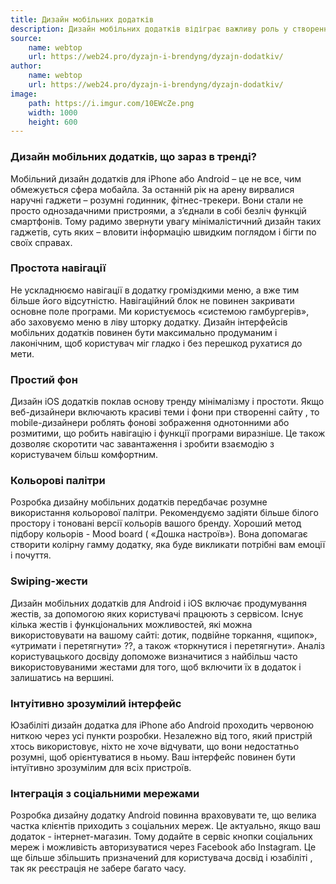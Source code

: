 ```yaml
---
title: Дизайн мобільних додатків
description: Дизайн мобільних додатків відіграє важливу роль у створенні сервісу. Функціональність і корисність – це головне для користувачів, але якщо дизайн не залучає або навіть ускладнює роботу з додатком – його тут же видалять.
source:
    name: webtop
    url: https://web24.pro/dyzajn-i-brendyng/dyzajn-dodatkiv/
author:
    name: webtop
    url: https://web24.pro/dyzajn-i-brendyng/dyzajn-dodatkiv/
image:
    path: https://i.imgur.com/10EWcZe.png
    width: 1000
    height: 600
---
```


### Дизайн мобільних додатків, що зараз в тренді?

Мобільний дизайн додатків для iPhone або Android – це не все, чим обмежується сфера мобайла.
За останній рік на арену вирвалися наручні гаджети – розумні годинник, фітнес-трекери. Вони стали не просто
однозадачними пристроями, а з’єднали в собі безліч функцій смартфонів. Тому радимо звернути увагу мінімалістичний
дизайн таких гаджетів, суть яких – вловити інформацію швидким поглядом і бігти по своїх справах.

### Простота навігації

Не ускладнюємо навігації в додатку громіздкими меню, а вже тим більше його відсутністю. Навігаційний блок не повинен
закривати основне поле програми. Ми користуємось «системою гамбургерів», або заховуємо меню в ліву шторку додатку.
Дизайн інтерфейсів мобільних додатків повинен бути максимально продуманим і лаконічним, щоб користувач міг гладко і
без перешкод рухатися до мети.

### Простий фон

Дизайн iOS додатків поклав основу тренду мінімалізму і простоти. Якщо веб-дизайнери включають красиві теми і фони при
створенні сайту , то mobile-дизайнери роблять фонові зображення однотонними або розмитими, що робить навігацію і функції
програми виразніше. Це також дозволяє скоротити час завантаження і зробити взаємодію з користувачем більш комфортним.

### Кольорові палітри

Розробка дизайну мобільних додатків передбачає розумне використання кольорової палітри. Рекомендуємо задіяти більше
білого простору і тоновані версії кольорів вашого бренду. Хороший метод підбору кольорів - Mood board ( «Дошка настроїв»).
Вона допомагає створити колірну гамму додатку, яка буде викликати потрібні вам емоції і почуття.

### Swiping-жести

Дизайн мобільних додатків для Android і iOS включає продумування жестів, за допомогою яких користувачі працюють з сервісом.
Існує кілька жестів і функціональних можливостей, які можна використовувати на вашому сайті: дотик, подвійне торкання,
«щипок», «утримати і перетягнути» ??, а також «торкнутися і перетягнути». Аналіз користувацького досвіду допоможе визначитися
з найбільш часто використовуваними жестами для того, щоб включити їх в додаток і залишатись на вершині.

### Інтуітивно зрозумілий інтерфейс

Юзабіліті дизайн додатка для iPhone або Android проходить червоною ниткою через усі пункти розробки. Незалежно від того,
який пристрій хтось використовує, ніхто не хоче відчувати, що вони недостатньо розумні, щоб орієнтуватися в ньому. Ваш
інтерфейс повинен бути інтуїтивно зрозумілим для всіх пристроїв.

### Інтеграція з соціальними мережами

Розробка дизайну додатку Android повинна враховувати те, що велика частка клієнтів приходить з соціальних мереж.
Це актуально, якщо ваш додаток - інтернет-магазин. Тому додайте в сервіс кнопки соціальних мереж і можливість авторизуватися
через Facebook або Instagram. Це ще більше збільшить призначений для користувача досвід і юзабіліті , так як реєстрація
не забере багато часу.

